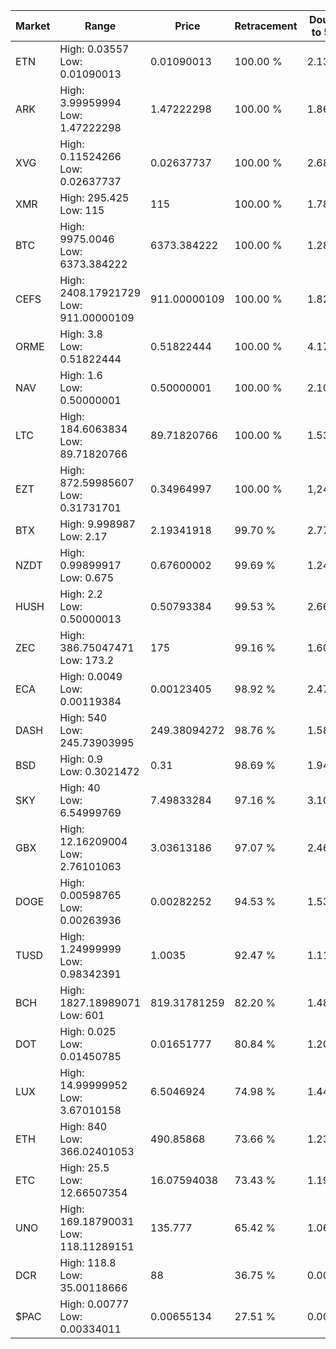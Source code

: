 | Market | Range | Price| Retracement | Doubles to 50% |
| --- | --- | --- | --- | --- |
| ETN | High: 0.03557<br />Low: 0.01090013 | 0.01090013 | 100.00 % | 2.13 |
| ARK | High: 3.99959994<br />Low: 1.47222298 | 1.47222298 | 100.00 % | 1.86 |
| XVG | High: 0.11524266<br />Low: 0.02637737 | 0.02637737 | 100.00 % | 2.68 |
| XMR | High: 295.425<br />Low: 115 | 115 | 100.00 % | 1.78 |
| BTC | High: 9975.0046<br />Low: 6373.384222 | 6373.384222 | 100.00 % | 1.28 |
| CEFS | High: 2408.17921729<br />Low: 911.00000109 | 911.00000109 | 100.00 % | 1.82 |
| ORME | High: 3.8<br />Low: 0.51822444 | 0.51822444 | 100.00 % | 4.17 |
| NAV | High: 1.6<br />Low: 0.50000001 | 0.50000001 | 100.00 % | 2.10 |
| LTC | High: 184.6063834<br />Low: 89.71820766 | 89.71820766 | 100.00 % | 1.53 |
| EZT | High: 872.59985607<br />Low: 0.31731701 | 0.34964997 | 100.00 % | 1,248.27 |
| BTX | High: 9.998987<br />Low: 2.17 | 2.19341918 | 99.70 % | 2.77 |
| NZDT | High: 0.99899917<br />Low: 0.675 | 0.67600002 | 99.69 % | 1.24 |
| HUSH | High: 2.2<br />Low: 0.50000013 | 0.50793384 | 99.53 % | 2.66 |
| ZEC | High: 386.75047471<br />Low: 173.2 | 175 | 99.16 % | 1.60 |
| ECA | High: 0.0049<br />Low: 0.00119384 | 0.00123405 | 98.92 % | 2.47 |
| DASH | High: 540<br />Low: 245.73903995 | 249.38094272 | 98.76 % | 1.58 |
| BSD | High: 0.9<br />Low: 0.3021472 | 0.31 | 98.69 % | 1.94 |
| SKY | High: 40<br />Low: 6.54999769 | 7.49833284 | 97.16 % | 3.10 |
| GBX | High: 12.16209004<br />Low: 2.76101063 | 3.03613186 | 97.07 % | 2.46 |
| DOGE | High: 0.00598765<br />Low: 0.00263936 | 0.00282252 | 94.53 % | 1.53 |
| TUSD | High: 1.24999999<br />Low: 0.98342391 | 1.0035 | 92.47 % | 1.11 |
| BCH | High: 1827.18989071<br />Low: 601 | 819.31781259 | 82.20 % | 1.48 |
| DOT | High: 0.025<br />Low: 0.01450785 | 0.01651777 | 80.84 % | 1.20 |
| LUX | High: 14.99999952<br />Low: 3.67010158 | 6.5046924 | 74.98 % | 1.44 |
| ETH | High: 840<br />Low: 366.02401053 | 490.85868 | 73.66 % | 1.23 |
| ETC | High: 25.5<br />Low: 12.66507354 | 16.07594038 | 73.43 % | 1.19 |
| UNO | High: 169.18790031<br />Low: 118.11289151 | 135.777 | 65.42 % | 1.06 |
| DCR | High: 118.8<br />Low: 35.00118666 | 88 | 36.75 % | 0.00 |
| $PAC | High: 0.00777<br />Low: 0.00334011 | 0.00655134 | 27.51 % | 0.00 |
